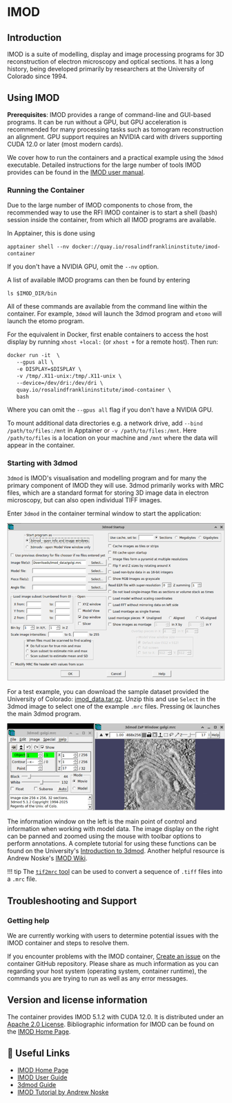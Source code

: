# IMOD
## Introduction
IMOD is a suite of modelling, display and image processing programs for 3D
reconstruction of electron microscopy and optical sections. It has a long
history, being developed primarily by researchers at the University of Colorado
since 1994.


## Using IMOD
**Prerequisites**:
IMOD provides a range of command-line and GUI-based programs.
It can be run without a GPU, but GPU acceleration is recommended for many
processing tasks such as tomogram reconstruction an alignment. 
GPU support requires an NVIDIA card with drivers supporting CUDA 12.0 or later
(most modern cards).


We cover how to run the containers and a practical example using the 
`3dmod` executable. Detailed instructions for the large number of tools
IMOD provides can be found in the [IMOD user manual](https://bio3d.colorado.edu/imod/doc/guide.html).


### Running the Container
Due to the large number of IMOD components to chose from, the recommended way to
use the RFI IMOD container is to start a shell (bash) session inside the
container, from which all IMOD programs are available.

In Apptainer, this is done using
```
apptainer shell --nv docker://quay.io/rosalindfranklininstitute/imod-container
```
If you don't have a NVIDIA GPU, omit the `--nv` option. 

A list of available IMOD programs can then be found by entering
```
ls $IMOD_DIR/bin
```
All of these commands are available from the command line within the container.
For example, `3dmod` will launch the 3dmod program and `etomo` will launch the
etomo program. 

For the equivalent in Docker, first enable containers to access the host
display by running `xhost +local:` (or `xhost +` for a remote host). Then run:
```
docker run -it  \
   --gpus all \
   -e DISPLAY=$DISPLAY \
   -v /tmp/.X11-unix:/tmp/.X11-unix \
   --device=/dev/dri:/dev/dri \
   quay.io/rosalindfranklininstitute/imod-container \
   bash
```
Where you can omit the `--gpus all` flag if you don't have a NVIDIA GPU.

To mount additional data directories e.g. a network drive, add
`--bind /path/to/files:/mnt` in Apptainer or 
`-v /path/to/files:/mnt`. Here `/path/to/files` is a location on your machine
and `/mnt` where the data will appear in the container.

### Starting with 3dmod

`3dmod` is IMOD's visualisation and modelling program and for many the primary
component of IMOD they will use. 3dmod primarily works with MRC files, which are
a standard format for storing 3D image data in electron microscopy, but can also
open individual TIFF images. 

Enter `3dmod` in the container terminal window to start the application:

![3dmod Startup](images/imod-3dmod-startup.png "3dmod Startup Window")

For a test example, you can download the sample dataset provided the University
of Colorado: [imod_data.tar.gz](https://bio3d.colorado.edu/imod/files/imod_data.tar.gz).
Unzip this and use `Select` in the 3dmod image to select one of the example
`.mrc` files. Pressing `OK` launches the main 3dmod program.

![3dmod Example](images/imod-3dmod-golgi.png "3dmod Example")

The information window on the left is the main point of control and information
when working with model data. The image display on the right can be panned 
and zoomed using the mouse with toolbar options to perform
annotations. A complete tutorial for using these functions can be found
on the University's [Introduction to 3dmod](http://bio3d.colorado.edu/imod/doc/3dmodguide.html).
Another helpful resource is Andrew Noske's [IMOD Wiki](https://andrewnoske.com/wiki/IMOD).

!!! tip
    The [`tif2mrc` tool](https://bio3d.colorado.edu/imod/doc/man/tif2mrc.html)
    can be used to convert a sequence of `.tiff` files into a `.mrc` file.

## Troubleshooting and Support
<!--### Known Issues-->
### Getting help
We are currently working with users to determine potential issues with the IMOD container
and steps to resolve them.

If you encounter  problems with the IMOD container,
[Create an issue](https://github.com/rosalindfranklininstitute/imod-container/issues/new)
on the container GitHub repository. Please share as much information 
as you can regarding your host system (operating system, container runtime),
the commands you are trying to run as well as any error messages.

## Version and license information
The container provides IMOD 5.1.2 with CUDA 12.0.
It is distributed under an [Apache 2.0 License](https://github.com/rosalindfranklininstitute/fiji-mobie?tab=Apache-2.0-1-ov-file).
Bibliographic information for IMOD can be found on the [IMOD Home Page](http://bio3d.colorado.edu/imod/).

## 🔗 Useful Links

- [IMOD Home Page](https://bio3d.colorado.edu/imod/)
- [IMOD User Guide](https://bio3d.colorado.edu/imod/doc/guide.html)
- [3dmod Guide](http://bio3d.colorado.edu/imod/doc/3dmodguide.html)
- [IMOD Tutorial by Andrew Noske](https://andrewnoske.com/wiki/IMOD_-_tutorial)
